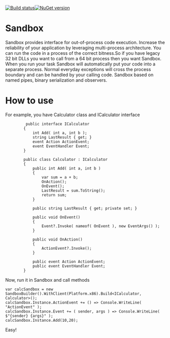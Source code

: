 [![Build status](https://ci.appveyor.com/api/projects/status/q35q6un8lv9rfoxm?svg=true)](https://ci.appveyor.com/project/Vladimirezh/sandbox)[![NuGet version](https://badge.fury.io/nu/Sandbox.svg)](https://badge.fury.io/nu/Sandbox)
# Sandbox

Sandbox provides interface for out-of-process code execution. Increase the reliability of your application by leveraging multi-process architecture. You can run the code in a process of the correct bitness.So if you have legacy 32 bit DLLs you want to call from a 64 bit process then you want Sandbox. When you run your task Sandbox will automatically put your code into a separate process. Normal everyday exceptions will cross the process boundary and can be handled by your calling code.
Sandbox based on named pipes, binary serialization and observers.

# How to use

For example, you have Calculator class and ICalculator interface

```
         public interface ICalculator
        {
            int Add( int a, int b );
            string LastResult { get; }
            event Action ActionEvent;
            event EventHandler Event;
        }

        public class Calculator : ICalculator
        {
            public int Add( int a, int b )
            {
                var sum = a + b;
                OnAction();
                OnEvent();
                LastResult = sum.ToString();
                return sum;
            }

            public string LastResult { get; private set; }

            public void OnEvent()
            {
                Event?.Invoke( nameof( OnEvent ), new EventArgs() );
            }

            public void OnAction()
            {
                ActionEvent?.Invoke();
            }

            public event Action ActionEvent;
            public event EventHandler Event;
        }
```
Now, run it in Sandbox and call methods
```
var calcSandbox = new SandboxBuilder().WithClient(Platform.x86).Build<ICalculator, Calculator>();
calcSandbox.Instance.ActionEvent += () => Console.WriteLine( "ActionEvent" );
calcSandbox.Instance.Event += ( sender, args ) => Console.WriteLine( $"{sender} {args}" );
calcSandbox.Instance.Add(10,20);
```
Easy!
